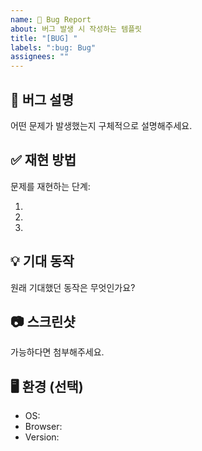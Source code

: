 ```yaml
---
name: 🐛 Bug Report
about: 버그 발생 시 작성하는 템플릿
title: "[BUG] "
labels: ":bug: Bug"
assignees: ""
---
```


## 🐛 버그 설명

어떤 문제가 발생했는지 구체적으로 설명해주세요.

## ✅ 재현 방법

문제를 재현하는 단계:

1.
2.
3.

## 💡 기대 동작

원래 기대했던 동작은 무엇인가요?

## 📷 스크린샷

가능하다면 첨부해주세요.

## 🖥️ 환경 (선택)

- OS:
- Browser:
- Version:
